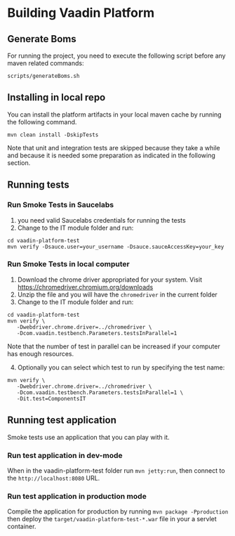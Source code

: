 # Building Vaadin Platform

## Generate Boms

For running the project, you need to execute the following script before any maven related commands:
```
scripts/generateBoms.sh
```

## Installing in local repo

You can install the platform artifacts in your local maven cache by running the following command.
```
mvn clean install -DskipTests
````

Note that unit and integration tests are skipped because they take a while and because it is needed some preparation as indicated in the following section.

## Running tests

### Run Smoke Tests in Saucelabs
1. you need valid Saucelabs credentials for running the tests
2. Change to the IT module folder and run:
```
cd vaadin-platform-test
mvn verify -Dsauce.user=your_username -Dsauce.sauceAccessKey=your_key
```

### Run Smoke Tests in local computer

1. Download the chrome driver appropriated for your system. Visit https://chromedriver.chromium.org/downloads
2. Unzip the file and you will have the `chromedriver` in the current folder
3. Change to the IT module folder and run:

```
cd vaadin-platform-test
mvn verify \
   -Dwebdriver.chrome.driver=../chromedriver \
   -Dcom.vaadin.testbench.Parameters.testsInParallel=1
```
Note that the number of test in parallel can be increased if your computer has enough resources.

4. Optionally you can select which test to run by specifying the test name:
```
mvn verify \
   -Dwebdriver.chrome.driver=../chromedriver \
   -Dcom.vaadin.testbench.Parameters.testsInParallel=1 \
   -Dit.test=ComponentsIT
```

## Running test application

Smoke tests use an application that you can play with it.

### Run test application in dev-mode

When in the vaadin-platform-test folder run `mvn jetty:run`, then connect to the `http://localhost:8080` URL.

### Run test application in production mode

Compile the application for production by running `mvn package -Pproduction` then deploy the `target/vaadin-platform-test-*.war` file in your a servlet container.





